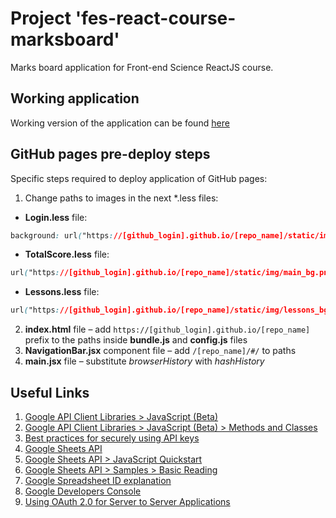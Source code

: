 # Project 'fes-react-course-marksboard'
Marks board application for Front-end Science ReactJS course.

## Working application

Working version of the application can be found [here](https://andreyweber.github.io/fes-react-course-marksboard-demo/#/totalscore?ssname=react2+hw)

## GitHub pages pre-deploy steps
Specific steps required to deploy application of GitHub pages:
1. Change paths to images in the next *.less files:
* **Login.less** file:
```css
background: url("https://[github_login].github.io/[repo_name]/static/img/login_bg.png") no-repeat;
```
* **TotalScore.less** file:
```css
url("https://[github_login].github.io/[repo_name]/static/img/main_bg.png") no-repeat @total-score-bg-color;
```
* **Lessons.less** file:
```css
url("https://[github_login].github.io/[repo_name]/static/img/lessons_bg.png") no-repeat @default-bg-color;
```
2. **index.html** file &ndash; add ```https://[github_login].github.io/[repo_name]``` prefix to the paths inside **bundle.js** and **config.js** files
3. **NavigationBar.jsx** component file &ndash; add ```/[repo_name]/#/``` to paths
4. **main.jsx** file &ndash; substitute _browserHistory_ with _hashHistory_

## Useful Links
1. [Google API Client Libraries > JavaScript (Beta)](https://developers.google.com/api-client-library/javascript/start/start-js)
2. [Google API Client Libraries > JavaScript (Beta) > Methods and Classes](https://developers.google.com/api-client-library/javascript/features/batch)
3. [Best practices for securely using API keys](https://support.google.com/cloud/answer/6310037)
4. [Google Sheets API](https://developers.google.com/sheets/reference/rest/)
5. [Google Sheets API > JavaScript Quickstart](https://developers.google.com/sheets/quickstart/js)
6. [Google Sheets API > Samples > Basic Reading](https://developers.google.com/sheets/samples/reading)
7. [Google Spreadsheet ID explanation](https://developers.google.com/sheets/guides/concepts#spreadsheet_id)
8. [Google Developers Console](https://console.developers.google.com)
9. [Using OAuth 2.0 for Server to Server Applications](https://developers.google.com/identity/protocols/OAuth2ServiceAccount) 
